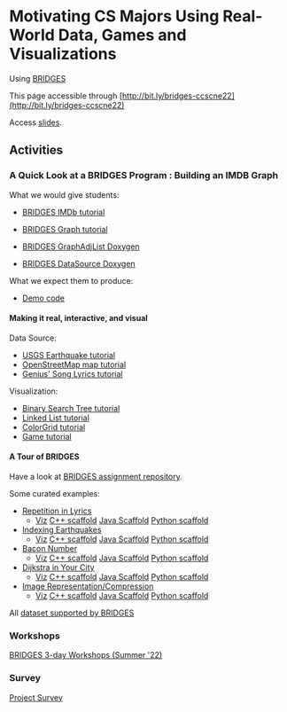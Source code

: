 # Motivating CS Majors Using Real-World Data, Games and Visualizations

Using [BRIDGES](https://bridgesuncc.github.io/)

This page accessible through [http://bit.ly/bridges-ccscne22](http://bit.ly/bridges-ccscne22)

Access [slides](talk.pdf).

## Activities

### A Quick Look at a BRIDGES Program : Building an IMDB Graph

What we would give students:

- [BRIDGES IMDb tutorial](https://bridgesuncc.github.io/tutorials/Data_IMDB.html)
- [BRIDGES Graph tutorial](https://bridgesuncc.github.io/tutorials/Graph.html)

- [BRIDGES GraphAdjList Doxygen](https://bridgesuncc.github.io/doc/java-api/current/html/classbridges_1_1base_1_1_graph_adj_list.html)
- [BRIDGES DataSource Doxygen](https://bridgesuncc.github.io/doc/java-api/current/html/classbridges_1_1connect_1_1_data_source.html)

What we expect them to produce:

- [Demo code](cheat/Demo.java)



#### Making it real, interactive, and visual

Data Source:

- [USGS Earthquake tutorial](http://bridgesuncc.github.io/tutorials/Data_EQ_USGS.html)
- [OpenStreetMap map tutorial](http://bridgesuncc.github.io/tutorials/Data_OSM.html)
- [Genius' Song Lyrics tutorial](http://bridgesuncc.github.io/tutorials/Data_Song_Lyrics.html)

Visualization:

- [Binary Search Tree tutorial](https://bridgesuncc.github.io/tutorials/BinarySearchTree.html)
- [Linked List tutorial](https://bridgesuncc.github.io/tutorials/SinglyLinkedList.html)
- [ColorGrid tutorial](https://bridgesuncc.github.io/tutorials/ColorGrid.html)
- [Game tutorial](https://bridgesuncc.github.io/tutorials/NonBlockingGame.html)

#### A Tour of BRIDGES

Have a look at [BRIDGES assignment repository](https://bridgesuncc.github.io/newassignments.html).

Some curated examples:

- [Repetition in Lyrics](http://bridgesuncc.github.io/assignments/data//7-GridLyrics/README.html)
  - [Viz](http://bridges-cs.herokuapp.com/assignments/7/bridges_testing)  [C++ scaffold](https://bridgesuncc.github.io/assignments/data/7-GridLyrics/c++.zip) [Java Scaffold](https://bridgesuncc.github.io/assignments/data/7-GridLyrics/java.zip) [Python scaffold](https://bridgesuncc.github.io/assignments/data/7-GridLyrics/python.zip)
- [Indexing Earthquakes](http://bridgesuncc.github.io/assignments/data//37-BST_Earthquakes/README.html)
  - [Viz](http://bridges-cs.herokuapp.com/assignments/37/bridges_testing)  [C++ scaffold](https://bridgesuncc.github.io/assignments/data//37-BST_Earthquakes/c++.zip) [Java Scaffold](https://bridgesuncc.github.io/assignments/data//37-BST_Earthquakes/java.zip) [Python scaffold](https://bridgesuncc.github.io/assignments/data/37-BST_Earthquakes/python.zip)
- [Bacon Number](https://bridgesuncc.github.io/assignments/data//3-GraphBaconNumber/README.html)
  - [Viz](http://bridges-cs.herokuapp.com/assignments/3/bridges_workshop)  [C++ scaffold](https://bridgesuncc.github.io/assignments/data//3-GraphBaconNumber/c++.zip) [Java Scaffold](https://bridgesuncc.github.io/assignments/data//3-GraphBaconNumber/java.zip) [Python scaffold](https://bridgesuncc.github.io/assignments/data//3-GraphBaconNumber/python.zip)
- [Dijkstra in Your City](https://bridgesuncc.github.io/assignments/data/9-ShortestPathOSM/README.html)
  - [Viz](http://bridges-cs.herokuapp.com/assignments/9/bridges_testing)  [C++ scaffold](https://bridgesuncc.github.io/assignments/data/9-ShortestPathOSM/c++.zip) [Java Scaffold](https://bridgesuncc.github.io/assignments/data/9-ShortestPathOSM/java.zip) [Python scaffold](https://bridgesuncc.github.io/assignments/data/9-ShortestPathOSM/python.zip)
- [Image Representation/Compression](https://bridgesuncc.github.io/assignments/data/24-ImageCompressionKdTree/README.html)
  - [Viz](http://bridges-cs.herokuapp.com/assignments/24/bridges_testing)  [C++ scaffold](https://bridgesuncc.github.io/assignments/data/24-ImageCompressionKdTree/c++.zip) [Java Scaffold](https://bridgesuncc.github.io/assignments/data/24-ImageCompressionKdTree/java.zip) [Python scaffold](https://bridgesuncc.github.io/assignments/data/24-ImageCompressionKdTree/python.zip)


All [dataset supported by BRIDGES](http://bridgesuncc.github.io/datasets.html)




### Workshops
[BRIDGES 3-day Workshops (Summer '22)](http://bridgesuncc.github.io/workshops/2022/BRIDGES-Summer-22/workshop.html)


### Survey

[Project Survey](https://uncc.qualtrics.com/jfe/form/SV_bgxw85Ztuirjltz)


